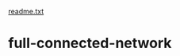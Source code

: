 [readme.txt](https://github.com/MessiPrince/full-connected-network/files/7148918/readme.txt)
# full-connected-network
